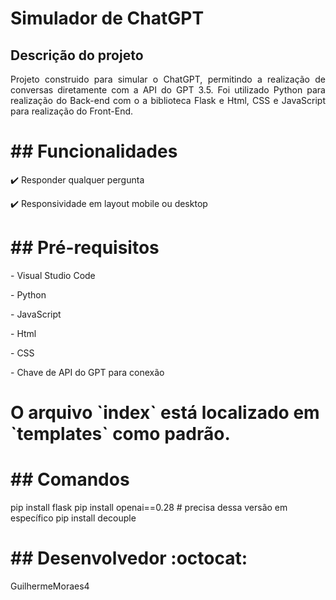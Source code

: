 <h1>Simulador de ChatGPT</h1>

## Descrição do projeto 

<p align="justify">
  Projeto construido para simular o ChatGPT, permitindo a realização de conversas diretamente com a API do GPT 3.5. Foi utilizado Python para realização do Back-end com o a biblioteca Flask e Html, CSS e JavaScript para realização do Front-End.
</p>

<h1>## Funcionalidades</h1>

:heavy_check_mark: Responder qualquer pergunta

:heavy_check_mark: Responsividade em layout mobile ou desktop

<h1>## Pré-requisitos</h1>

<p>- Visual Studio Code</p>
<p>- Python</p>
<p>- JavaScript</p>
<p>- Html</p>
<p>- CSS</p>
<p>- Chave de API do GPT para conexão</p>

<h1>O arquivo `index` está localizado em `templates` como padrão.</h1>

<h1>## Comandos</h1>

pip install flask
pip install openai==0.28  # precisa dessa versão em específico
pip install decouple


<h1>## Desenvolvedor :octocat:</h1>

<p>GuilhermeMoraes4</p>
